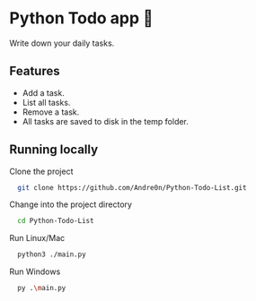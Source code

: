 # Python Todo app 📝

Write down your daily tasks.

## Features

- Add a task.
- List all tasks.
- Remove a task.
- All tasks are saved to disk in the temp folder.

## Running locally

Clone the project

```bash
  git clone https://github.com/Andre0n/Python-Todo-List.git
```

Change into the project directory

```bash
  cd Python-Todo-List
```

Run Linux/Mac

```bash
  python3 ./main.py
```

Run Windows

```bash
  py .\main.py
```
